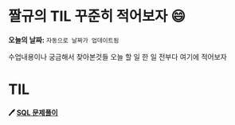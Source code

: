 # 짤규의 TIL 꾸준히 적어보자 😄

**오늘의 날짜:**  `자동으로 날짜가 업데이트됨`

수업내용이나 궁금해서 찾아본것들 오늘 할 일 한 일 전부다 여기에 적어보자


# TIL

**:pen: [SQL 문제풀이](https://github.com/Jjalkyu/Jjalkyu.github.io/blob/main/README.md)**

